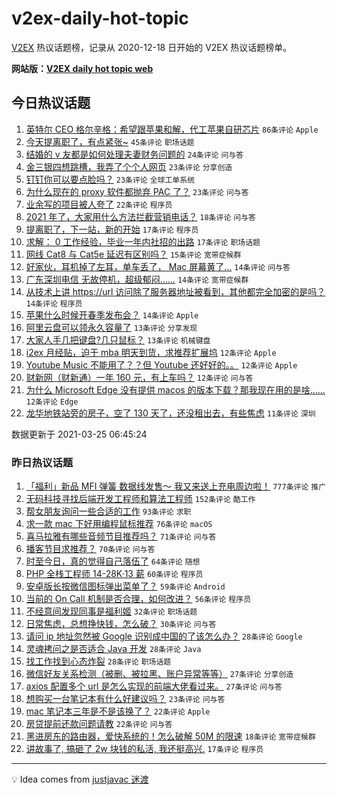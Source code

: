 # v2ex-daily-hot-topic

[V2EX](https://www.v2ex.com/) 热议话题榜，记录从 2020-12-18 日开始的 V2EX 热议话题榜单。

**网站版：[V2EX daily hot topic web](https://boojack.github.io/v2ex-daily-hot-topic-web/)**

## 今日热议话题

<!-- TODAY BEGIN -->

1. [英特尔 CEO 格尔辛格：希望跟苹果和解，代工苹果自研芯片](https://www.v2ex.com/t/764844) `86条评论` `Apple`
1. [今天提离职了，有点紧张~](https://www.v2ex.com/t/764849) `45条评论` `职场话题`
1. [结婚的 v 友都是如何处理夫妻财务问题的](https://www.v2ex.com/t/764964) `24条评论` `问与答`
1. [金三银四想跳槽，我弄了个个人网页](https://www.v2ex.com/t/764950) `23条评论` `分享创造`
1. [钉钉你可以要点脸吗？](https://www.v2ex.com/t/764943) `23条评论` `全球工单系统`
1. [为什么现在的 proxy 软件都抛弃 PAC 了？](https://www.v2ex.com/t/764913) `23条评论` `问与答`
1. [业余写的项目被人夸了](https://www.v2ex.com/t/764897) `22条评论` `程序员`
1. [2021 年了，大家用什么方法拦截营销电话？](https://www.v2ex.com/t/764883) `18条评论` `问与答`
1. [提离职了，下一站，新的开始](https://www.v2ex.com/t/764874) `17条评论` `程序员`
1. [求解： 0 工作经验，毕业一年内社招的出路](https://www.v2ex.com/t/764859) `17条评论` `职场话题`
1. [网线 Cat8 与 Cat5e 延迟有区别吗？](https://www.v2ex.com/t/764945) `15条评论` `宽带症候群`
1. [好家伙，耳机掉了左耳，单车丢了， Mac 屏幕黄了...](https://www.v2ex.com/t/764991) `14条评论` `问与答`
1. [广东深圳电信 无故停机，超级郁闷……](https://www.v2ex.com/t/764899) `14条评论` `宽带症候群`
1. [从技术上讲 https://url 访问除了服务器地址被看到，其他都完全加密的是吗？](https://www.v2ex.com/t/764867) `14条评论` `程序员`
1. [苹果什么时候开春季发布会？](https://www.v2ex.com/t/764865) `14条评论` `Apple`
1. [阿里云盘可以领永久容量了](https://www.v2ex.com/t/764995) `13条评论` `分享发现`
1. [大家人手几把键盘?几只鼠标？](https://www.v2ex.com/t/764898) `13条评论` `机械键盘`
1. [i2ex 月经贴，迫于 mba 明天到货，求推荐扩展坞](https://www.v2ex.com/t/764924) `12条评论` `Apple`
1. [Youtube Music 不能用了？？但 Youtube 还好好的。。](https://www.v2ex.com/t/764868) `12条评论` `Apple`
1. [财新网（财新通）一年 160 元，有上车吗？](https://www.v2ex.com/t/764864) `12条评论` `问与答`
1. [为什么 Microsoft Edge 没有提供 macos 的版本下载？那我现在用的是啥......](https://www.v2ex.com/t/764855) `12条评论` `Edge`
1. [龙华地铁站旁的房子，空了 130 天了，还没租出去，有些焦虑](https://www.v2ex.com/t/765003) `11条评论` `深圳`

数据更新于 2021-03-25 06:45:24

<!-- TODAY END -->

### 昨日热议话题

<!-- YESTERDAY BEGIN -->

1. [「福利」新品 MFI 弹簧 数据线发售～ 我又来送上充电周边啦！](https://www.v2ex.com/t/764624) `777条评论` `推广`
1. [无码科技寻找后端开发工程师和算法工程师](https://www.v2ex.com/t/764662) `152条评论` `酷工作`
1. [帮女朋友询问一些合适的工作](https://www.v2ex.com/t/764478) `93条评论` `求职`
1. [求一款 mac 下好用编程鼠标推荐](https://www.v2ex.com/t/764509) `76条评论` `macOS`
1. [喜马拉雅有哪些音频节目推荐吗？](https://www.v2ex.com/t/764483) `71条评论` `问与答`
1. [播客节目求推荐？](https://www.v2ex.com/t/764522) `70条评论` `问与答`
1. [时至今日，真的觉得自己落伍了](https://www.v2ex.com/t/764683) `64条评论` `随想`
1. [PHP 全栈工程师 14-28K·13 薪](https://www.v2ex.com/t/764601) `60条评论` `程序员`
1. [安卓版长按微信图标弹出菜单了？](https://www.v2ex.com/t/764504) `59条评论` `Android`
1. [当前的 On Call 机制是否合理，如何改进？](https://www.v2ex.com/t/764466) `56条评论` `程序员`
1. [不经意间发现同事是福利姬](https://www.v2ex.com/t/764724) `32条评论` `职场话题`
1. [日常焦虑，总想挣快钱，怎么破？](https://www.v2ex.com/t/764652) `30条评论` `问与答`
1. [请问 ip 地址忽然被 Google 识别成中国的了该怎么办？](https://www.v2ex.com/t/764820) `28条评论` `Google`
1. [灵魂拷问之是否适合 Java 开发](https://www.v2ex.com/t/764794) `28条评论` `Java`
1. [找工作找到心态炸裂](https://www.v2ex.com/t/764726) `28条评论` `职场话题`
1. [微信好友关系检测（被删、被拉黑、账户异常等等）](https://www.v2ex.com/t/764563) `27条评论` `分享创造`
1. [axios 配置多个 url 是怎么实现的前端大佬看过来。](https://www.v2ex.com/t/764524) `27条评论` `问与答`
1. [想购买一台笔记本有什么好建议吗？](https://www.v2ex.com/t/764465) `23条评论` `问与答`
1. [mac 笔记本三年是不是该换了？](https://www.v2ex.com/t/764696) `22条评论` `Apple`
1. [房贷提前还款问题请教](https://www.v2ex.com/t/764658) `22条评论` `问与答`
1. [黑进房东的路由器，爱快系统的！怎么破解 50M 的限速](https://www.v2ex.com/t/764795) `18条评论` `宽带症候群`
1. [讲故事了, 搞砸了 2w 块钱的私活, 我还挺高兴.](https://www.v2ex.com/t/764686) `17条评论` `程序员`

<!-- YESTERDAY END -->

---

💡 Idea comes from [justjavac 迷渡](https://github.com/justjavac/)
